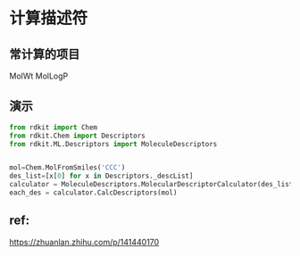 # 计算描述符

## 常计算的项目
MolWt
MolLogP

## 演示
```py
from rdkit import Chem
from rdkit.Chem import Descriptors
from rdkit.ML.Descriptors import MoleculeDescriptors


mol=Chem.MolFromSmiles('CCC')
des_list=[x[0] for x in Descriptors._descList]
calculator = MoleculeDescriptors.MolecularDescriptorCalculator(des_list)
each_des = calculator.CalcDescriptors(mol)
```

## ref: 

https://zhuanlan.zhihu.com/p/141440170
